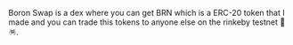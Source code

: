 Boron Swap is a dex where you can get BRN which is a ERC-20 token that I made and you can trade this tokens to anyone else on the rinkeby testnet 🤠🪅.
